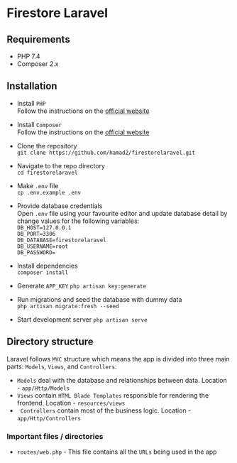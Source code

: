 # Firestore Laravel

## Requirements

- PHP 7.4
- Composer 2.x
## Installation

- Install `PHP` <br>
    Follow the instructions on the [official website](https://www.php.net/manual/en/install.php)
    
- Install `Composer` <br>
    Follow the instructions on the [official website](https://getcomposer.org/download/)
    
- Clone the repository <br>
    `git clone https://github.com/hamad2/firestorelaravel.git`

- Navigate to the repo directory <br>
    `cd firestorelaravel`

- Make `.env` file <br>
    `cp .env.example .env`

- Provide database credentials <br>
    Open `.env` file using your favourite editor
    and update database detail by change values for the following variables: <br>
    `DB_HOST=127.0.0.1` <br>
    `DB_PORT=3306` <br>
    `DB_DATABASE=firestorelaravel` <br>
    `DB_USERNAME=root` <br>
    `DB_PASSWORD=` <br>
    
- Install dependencies <br>
    `composer install`
    
- Generate `APP_KEY`
    `php artisan key:generate`
    
- Run migrations and seed the database with dummy data <br>
    `php artisan migrate:fresh --seed`

- Start development server
    `php artisan serve`


## Directory structure

Laravel follows `MVC` structure which means the app is divided into three main parts: `Models`, `Views`, and `Controllers`.
- `Models` deal with the database and relationships between data. Location - `app/Http/Models`
- `Views` contain `HTML Blade Templates` responsible for rendering the frontend. Location - `resources/views`
- ` Controllers` contain most of the business logic. Location - `app/Http/Controllers`

### Important files / directories
- `routes/web.php` - This file contains all the `URLs` being used in the app
